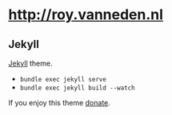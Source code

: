 # http://roy.vanneden.nl


## Jekyll

[Jekyll](https://jekyllrb.com/) theme.

* `bundle exec jekyll serve`
* `bundle exec jekyll build --watch`

If you enjoy this theme [donate](https://www.paypal.me/royvn).
